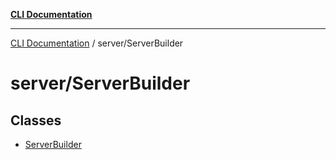 [**CLI Documentation**](../../README.md)

***

[CLI Documentation](../../README.md) / server/ServerBuilder

# server/ServerBuilder

## Classes

- [ServerBuilder](classes/ServerBuilder.md)
